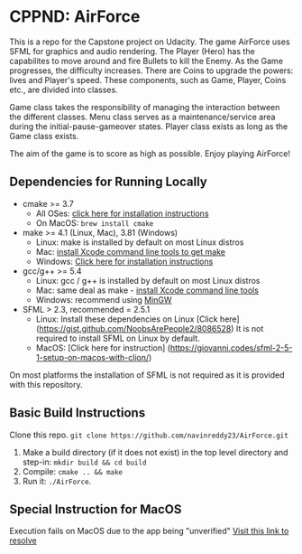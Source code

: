 # CPPND: AirForce

This is a repo for the Capstone project on Udacity. The game AirForce uses SFML for graphics and audio rendering. 
The Player (Hero) has the capabilites to move around and fire Bullets to kill the Enemy. As the Game progresses, the difficulty increases. 
There are Coins to upgrade the powers: lives and Player's speed. These components, such as Game, Player, Coins etc., are divided into classes. 

Game class takes the responsibility of managing the interaction between the different classes. 
Menu class serves as a maintenance/service area during the initial-pause-gameover states. 
Player class exists as long as the Game class exists. 

The aim of the game is to score as high as possible. Enjoy playing AirForce!

## Dependencies for Running Locally
* cmake >= 3.7
  * All OSes: [click here for installation instructions](https://cmake.org/install/)
  * On MacOS: `brew install cmake`
* make >= 4.1 (Linux, Mac), 3.81 (Windows)
  * Linux: make is installed by default on most Linux distros
  * Mac: [install Xcode command line tools to get make](https://developer.apple.com/xcode/features/)
  * Windows: [Click here for installation instructions](http://gnuwin32.sourceforge.net/packages/make.htm)
* gcc/g++ >= 5.4
  * Linux: gcc / g++ is installed by default on most Linux distros
  * Mac: same deal as make - [install Xcode command line tools](https://developer.apple.com/xcode/features/)
  * Windows: recommend using [MinGW](http://www.mingw.org/)
* SFML > 2.3, recommended = 2.5.1
  * Linux: Install these dependencies on Linux [Click here] (https://gist.github.com/NoobsArePeople2/8086528)
    It is not required to install SFML on Linux by default.
  * MacOS: [Click here for instruction] (https://giovanni.codes/sfml-2-5-1-setup-on-macos-with-clion/)

On most platforms the installation of SFML is not required as it is provided with this repository.

## Basic Build Instructions

Clone this repo. `git clone https://github.com/navinreddy23/AirForce.git`

1. Make a build directory (if it does not exist) in the top level directory and step-in: `mkdir build && cd build`
2. Compile: `cmake .. && make`
3. Run it: `./AirForce`.

## Special Instruction for MacOS

Execution fails on MacOS due to the app being "unverified" [Visit this link to resolve](https://github.com/hashicorp/terraform/issues/23033)

